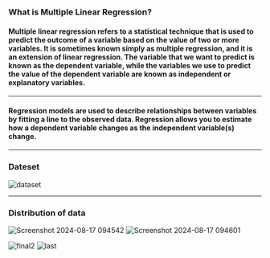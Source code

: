 <h3>What is Multiple Linear Regression?</h3>
<h4>Multiple linear regression refers to a statistical technique that is used to predict the outcome of a variable based on the value of two or more variables. It is sometimes known simply as multiple regression, and it is an extension of linear regression. The variable that we want to predict is known as the dependent variable, while the variables we use to predict the value of the dependent variable are known as independent or explanatory variables.</h4>
<hr>
<h4>Regression models are used to describe relationships between variables by fitting a line to the observed data. Regression allows you to estimate how a dependent variable changes as the independent variable(s) change.</h4>
<hr>

<h3>Dateset</h3>

![dataset](https://github.com/user-attachments/assets/e66b14e8-b287-4488-8a8a-73aa1440044c)
<hr>
<h3>Distribution of data</h3>

![Screenshot 2024-08-17 094542](https://github.com/user-attachments/assets/48ce2f44-3167-499d-a59c-54eefb031a2e)
![Screenshot 2024-08-17 094601](https://github.com/user-attachments/assets/ab59eb1c-05f6-4f10-a795-563dcb06497d)

![final2](https://github.com/user-attachments/assets/4356a35d-a384-4ff4-9c1e-11702286e477)
![last](https://github.com/user-attachments/assets/90b9bb9b-73a6-4ab4-bf88-624489e67325)

